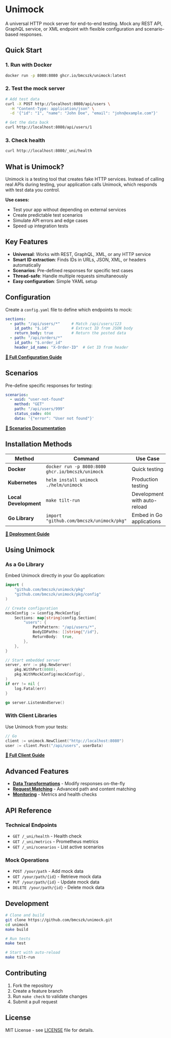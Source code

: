 # Unimock

A universal HTTP mock server for end-to-end testing. Mock any REST API, GraphQL service, or XML endpoint with flexible configuration and scenario-based responses.

## Quick Start

### 1. Run with Docker

```bash
docker run -p 8080:8080 ghcr.io/bmcszk/unimock:latest
```

### 2. Test the mock server

```bash
# Add test data
curl -X POST http://localhost:8080/api/users \
  -H "Content-Type: application/json" \
  -d '{"id": "1", "name": "John Doe", "email": "john@example.com"}'

# Get the data back  
curl http://localhost:8080/api/users/1
```

### 3. Check health

```bash
curl http://localhost:8080/_uni/health
```

## What is Unimock?

Unimock is a testing tool that creates fake HTTP services. Instead of calling real APIs during testing, your application calls Unimock, which responds with test data you control.

**Use cases:**
- Test your app without depending on external services
- Create predictable test scenarios
- Simulate API errors and edge cases
- Speed up integration tests

## Key Features

- **Universal**: Works with REST, GraphQL, XML, or any HTTP service
- **Smart ID extraction**: Finds IDs in URLs, JSON, XML, or headers automatically
- **Scenarios**: Pre-defined responses for specific test cases
- **Thread-safe**: Handle multiple requests simultaneously
- **Easy configuration**: Simple YAML setup

## Configuration

Create a `config.yaml` file to define which endpoints to mock:

```yaml
sections:
  - path: "/api/users/*"     # Match /api/users/123
    id_path: "$.id"          # Extract ID from JSON body
    return_body: true        # Return the posted data
  - path: "/api/orders/*"
    id_path: "$.order_id"
    header_id_name: "X-Order-ID"  # Get ID from header
```

**[📖 Full Configuration Guide](docs/configuration.md)**

## Scenarios

Pre-define specific responses for testing:

```yaml
scenarios:
  - uuid: "user-not-found"
    method: "GET"
    path: "/api/users/999"
    status_code: 404
    data: '{"error": "User not found"}'
```

**[📖 Scenarios Documentation](docs/scenarios.md)**

## Installation Methods

| Method | Command | Use Case |
|--------|---------|----------|
| **Docker** | `docker run -p 8080:8080 ghcr.io/bmcszk/unimock` | Quick testing |
| **Kubernetes** | `helm install unimock ./helm/unimock` | Production testing |
| **Local Development** | `make tilt-run` | Development with auto-reload |
| **Go Library** | `import "github.com/bmcszk/unimock/pkg"` | Embed in Go applications |

**[📖 Deployment Guide](docs/deployment.md)**

## Using Unimock

### As a Go Library

Embed Unimock directly in your Go application:

```go
import (
    "github.com/bmcszk/unimock/pkg"
    "github.com/bmcszk/unimock/pkg/config"
)

// Create configuration
mockConfig := &config.MockConfig{
    Sections: map[string]config.Section{
        "users": {
            PathPattern: "/api/users/*",
            BodyIDPaths: []string{"/id"},
            ReturnBody:  true,
        },
    },
}

// Start embedded server
server, err := pkg.NewServer(
    pkg.WithPort(8080),
    pkg.WithMockConfig(mockConfig),
)
if err != nil {
    log.Fatal(err)
}

go server.ListenAndServe()
```

### With Client Libraries

Use Unimock from your tests:

```go
// Go
client := unimock.NewClient("http://localhost:8080")
user := client.Post("/api/users", userData)
```

**[📖 Full Client Guide](docs/client.md)**

## Advanced Features

- **[Data Transformations](docs/transformations.md)** - Modify responses on-the-fly
- **[Request Matching](docs/matching.md)** - Advanced path and content matching
- **[Monitoring](docs/monitoring.md)** - Metrics and health checks

## API Reference

### Technical Endpoints
- `GET /_uni/health` - Health check
- `GET /_uni/metrics` - Prometheus metrics
- `GET /_uni/scenarios` - List active scenarios

### Mock Operations
- `POST /your/path` - Add mock data
- `GET /your/path/{id}` - Retrieve mock data
- `PUT /your/path/{id}` - Update mock data
- `DELETE /your/path/{id}` - Delete mock data

## Development

```bash
# Clone and build
git clone https://github.com/bmcszk/unimock.git
cd unimock
make build

# Run tests
make test

# Start with auto-reload
make tilt-run
```

## Contributing

1. Fork the repository
2. Create a feature branch
3. Run `make check` to validate changes
4. Submit a pull request

## License

MIT License - see [LICENSE](LICENSE) file for details.